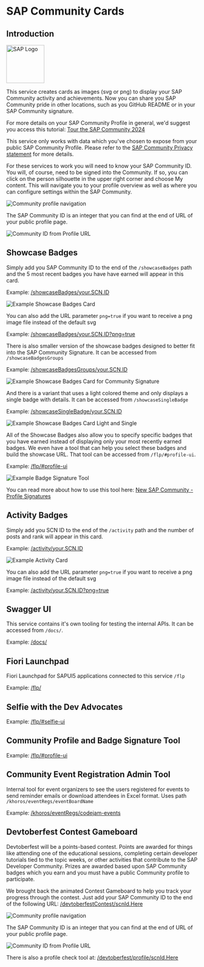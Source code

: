 # SAP Community Cards

## Introduction

<img src="../images/sap_18.png" alt="SAP Logo" width="100"/>

This service creates cards as images (svg or png) to display your SAP Community activity and achievements. Now you can share you SAP Community pride in other locations, such as you GitHub README or in your SAP Community signature.

For more details on your SAP Community Profile in general, we'd suggest you access this tutorial: [Tour the SAP Community 2024](https://developers.sap.com/mission.community-2024.html)

This service only works with data which you've chosen to expose from your public SAP Community Profile. Please refer to the [SAP Community Privacy statement](https://www.sap.com/about/legal/privacy.html) for more details.

For these services to work you will need to know your SAP Community ID. You will, of course, need to be signed into the Community.  If so, you can click on the person silhouette in the upper right corner and choose My content. This will navigate you to your profile overview as well as where you can configure settings within the SAP Community.

![Community profile navigation](../images/CommunityProfileNav.png)

The SAP Community ID is an integer that you can find at the end of URL of your public profile page.

![Community ID from Profile URL](../images/Finding_Your_Community_User_Id.png)

## Showcase Badges

Simply add you SAP Community ID to the end of the `/showcaseBadges` path and the 5 most recent badges you have have earned will appear in this card.

Example: [/showcaseBadges/your.SCN.ID](./showcaseBadges/your.SCN.ID)

![Example Showcase Badges Card](../images/demo1.png)

You can also add the URL parameter `png=true` if you want to receive a png image file instead of the default svg

Example: [/showcaseBadges/your.SCN.ID?png=true](./showcaseBadges/your.SCN.ID?png=true)

There is also smaller version of the showcase badges designed to better fit into the SAP Community Signature. It can be accessed from `/showcaseBadgesGroups`

Example: [/showcaseBadgesGroups/your.SCN.ID](./showcaseBadgesGroups/your.SCN.ID)

![Example Showcase Badges Card for Community Signature](../images/demo3.png)

And there is a variant that uses a light colored theme and only displays a single badge with details. It can be accessed from `/showcaseSingleBadge`

Example: [/showcaseSingleBadge/your.SCN.ID](./showcaseSingleBadge/your.SCN.ID/badge.ID)

![Example Showcase Badges Card Light and Single](../images/demo4.png)

All of the Showcase Badges also allow you to specify specific badges that you have earned instead of displaying only your most recently earned badges. We even have a tool that can help you select these badges and build the showcase URL. That tool can be accessed from `/flp/#profile-ui`.

Example: [/flp/#profile-ui](./flp/#profile-ui)

![Example Badge Signature Tool](../images/demo5.png)

You can read more about how to use this tool here: [New SAP Community - Profile Signatures](https://community.sap.com/t5/what-s-new/new-sap-community-profile-signatures/ba-p/13598678)

## Activity Badges

Simply add you SCN ID to the end of the `/activity` path and the number of posts and rank will appear in this card.

Example: [/activity/your.SCN.ID](./activity/your.SCN.ID)

![Example Activity Card](../images/demo2.png)

You can also add the URL parameter `png=true` if you want to receive a png image file instead of the default svg

Example: [/activity/your.SCN.ID?png=true](./activity/your.SCN.ID?png=true)

## Swagger UI

This service contains it's own tooling for testing the internal APIs. It can be accessed from `/docs/`.

Example: [/docs/](./docs/)

## Fiori Launchpad

Fiori Launchpad for SAPUI5 applications connected to this service `/flp`

Example: [/flp/](./flp/)

## Selfie with the Dev Advocates

Example: [/flp/#selfie-ui](./flp/#selfie-ui)

## Community Profile and Badge Signature Tool

Example: [/flp/#profile-ui](./flp/#profile-ui)

## Community Event Registration Admin Tool

Internal tool for event organizers to see the users registered for events to send reminder emails or download attendees in Excel format. Uses path `/khoros/eventRegs/eventBoardName`

Example: [/khoros/eventRegs/codejam-events](./khoros/eventRegs/codejam-events)

## Devtoberfest Contest Gameboard

Devtoberfest will be a points-based contest.  Points are awarded for things like attending one of the educational sessions, completing certain developer tutorials tied to the topic weeks, or other activities that contribute to the SAP Developer Community. Prizes are awarded based upon SAP Community badges which you earn and you must have a public Community profile to participate.

We brought back the animated Contest Gameboard to help you track your progress through the contest.  Just add your SAP Community ID  to the end of the following URL: [/devtoberfestContest/scnId.Here](./devtoberfestContest/scnId.Here)

![Community profile navigation](../images/CommunityProfileNav.png)

The SAP Community ID is an integer that you can find at the end of URL of your public profile page.

![Community ID from Profile URL](../images/Finding_Your_Community_User_Id.png)

There is also a profile check tool at: [/devtoberfest/profile/scnId.Here](./devtoberfest/profile/scnId.Here)

